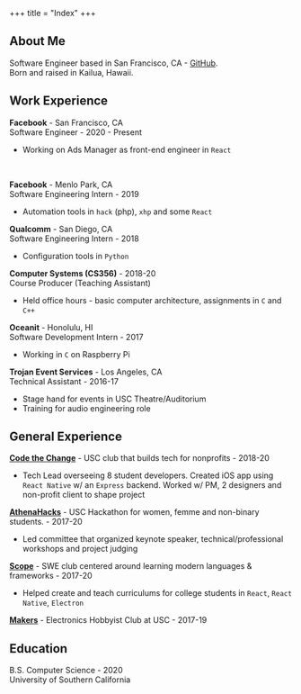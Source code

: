 +++
title = "Index"
+++



## About Me

Software Engineer based in San Francisco, CA -
[GitHub](https://github.com/apetranik). \
Born and raised in Kailua, Hawaii.

## Work Experience
**Facebook** - San Francisco, CA \
Software Engineer - 2020 - Present
* Working on Ads Manager as front-end engineer in `React`
<br/>

**Facebook** - Menlo Park, CA \
Software Engineering Intern - 2019
* Automation tools in `hack` (php), `xhp` and some `React`

**Qualcomm** - San Diego, CA \
Software Engineering Intern - 2018
* Configuration tools in `Python`

**Computer Systems (CS356)** - 2018-20 \
Course Producer (Teaching Assistant)
* Held office hours - basic computer architecture, assignments in `C` and `C++`

**Oceanit** - Honolulu, HI \
Software Development Intern - 2017
* Working in `C` on Raspberry Pi

**Trojan Event Services** - Los Angeles, CA \
Technical Assistant - 2016-17
* Stage hand for events in USC Theatre/Auditorium
* Training for audio engineering role

## General Experience
**[Code the Change](https://www.ctcusc.com/)** - USC club that builds tech for nonprofits - 2018-20
* Tech Lead overseeing 8 student developers. Created iOS app using `React Native` w/ an `Express` backend. Worked w/ PM, 2 designers and non-profit client to shape project

**[AthenaHacks](https://athenahacks.com/)** - USC Hackathon for women, femme and non-binary students. - 2017-20
* Led committee that organized keynote speaker, technical/professional workshops and project judging

**[Scope](https://www.scopeusc.com/curriculum)** - SWE club centered around learning modern languages & frameworks - 2017-20
* Helped create and teach curriculums for college students in `React`, `React Native`, `Electron`

**[Makers](https://viterbimakers.usc.edu/)** - Electronics Hobbyist Club at USC - 2017-19

## Education
B.S. Computer Science - 2020 \
University of Southern California
